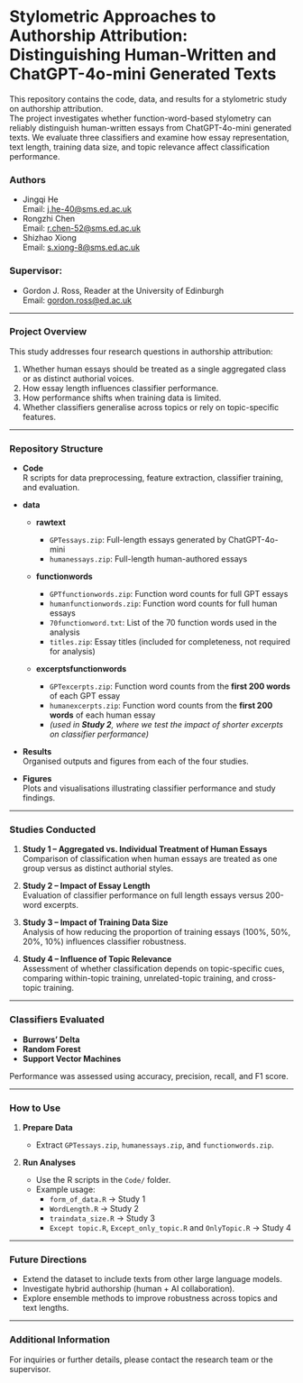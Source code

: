 # Stylometric Approaches to Authorship Attribution: Distinguishing Human-Written and ChatGPT-4o-mini Generated Texts
This repository contains the code, data, and results for a stylometric study on authorship attribution.  
The project investigates whether function-word-based stylometry can reliably distinguish human-written essays from ChatGPT-4o-mini generated texts. We evaluate three classifiers and examine how essay representation, text length, training data size, and topic relevance affect classification performance.  


### Authors
- Jingqi He  
  Email: [j.he-40@sms.ed.ac.uk](mailto:j.he-40@sms.ed.ac.uk)  
- Rongzhi Chen  
  Email: [r.chen-52@sms.ed.ac.uk](mailto:r.chen-52@sms.ed.ac.uk)  
- Shizhao Xiong  
  Email: [s.xiong-8@sms.ed.ac.uk](mailto:s.xiong-8@sms.ed.ac.uk)  

### Supervisor:
- Gordon J. Ross, Reader at the University of Edinburgh  
  Email: [gordon.ross@ed.ac.uk](mailto:gordon.ross@ed.ac.uk)

---

### Project Overview  

This study addresses four research questions in authorship attribution:  

1. Whether human essays should be treated as a single aggregated class or as distinct authorial voices.  
2. How essay length influences classifier performance.  
3. How performance shifts when training data is limited.
4. Whether classifiers generalise across topics or rely on topic-specific features.  

---

### Repository Structure

- **Code**  
  R scripts for data preprocessing, feature extraction, classifier training, and evaluation.

- **data**  
  - **rawtext**  
    - `GPTessays.zip`: Full-length essays generated by ChatGPT-4o-mini  
    - `humanessays.zip`: Full-length human-authored essays  

  - **functionwords**  
    - `GPTfunctionwords.zip`: Function word counts for full GPT essays  
    - `humanfunctionwords.zip`: Function word counts for full human essays  
    - `70functionword.txt`: List of the 70 function words used in the analysis  
    - `titles.zip`: Essay titles (included for completeness, not required for analysis)  

  - **excerptsfunctionwords**  
    - `GPTexcerpts.zip`: Function word counts from the **first 200 words** of each GPT essay  
    - `humanexcerpts.zip`: Function word counts from the **first 200 words** of each human essay  
    - *(used in **Study 2**, where we test the impact of shorter excerpts on classifier performance)*


- **Results**  
  Organised outputs and figures from each of the four studies.

- **Figures**  
  Plots and visualisations illustrating classifier performance and study findings.

---

### Studies Conducted  

1. **Study 1 – Aggregated vs. Individual Treatment of Human Essays**  
   Comparison of classification when human essays are treated as one group versus as distinct authorial styles.  

2. **Study 2 – Impact of Essay Length**  
   Evaluation of classifier performance on full length essays versus 200-word excerpts.  

3. **Study 3 – Impact of Training Data Size**  
   Analysis of how reducing the proportion of training essays (100%, 50%, 20%, 10%) influences classifier robustness.  

4. **Study 4 – Influence of Topic Relevance**  
   Assessment of whether classification depends on topic-specific cues, comparing within-topic training, unrelated-topic training, and cross-topic training.  

---

### Classifiers Evaluated  

- **Burrows’ Delta**
- **Random Forest**  
- **Support Vector Machines**  

Performance was assessed using accuracy, precision, recall, and F1 score.  

---

### How to Use  

1. **Prepare Data**  
   - Extract `GPTessays.zip`, `humanessays.zip`, and `functionwords.zip`.  

2. **Run Analyses**  
   - Use the R scripts in the `Code/` folder.  
   - Example usage:  
     - `form_of_data.R` → Study 1  
     - `WordLength.R` → Study 2  
     - `traindata_size.R` → Study 3  
     - `Except topic.R`, `Except_only_topic.R` and `OnlyTopic.R` → Study 4  

---

### Future Directions  

- Extend the dataset to include texts from other large language models.  
- Investigate hybrid authorship (human + AI collaboration).  
- Explore ensemble methods to improve robustness across topics and text lengths.  

---

### Additional Information  

For inquiries or further details, please contact the research team or the supervisor.  
